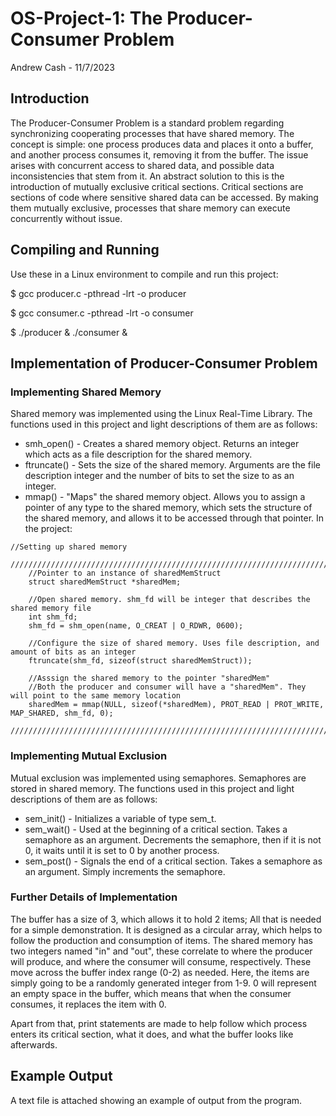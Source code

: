 # OS-Project-1: The Producer-Consumer Problem

Andrew Cash - 11/7/2023

## Introduction

The Producer-Consumer Problem is a standard problem regarding synchronizing cooperating processes that have shared memory. The concept is simple: one process produces data and places it onto a buffer, and another process consumes it, removing it from the buffer. The issue arises with concurrent access to shared data, and possible data inconsistencies that stem from it. An abstract solution to this is the introduction of mutually exclusive critical sections. Critical sections are sections of code where sensitive shared data can be accessed. By making them mutually exclusive, processes that share memory can execute concurrently without issue.

## Compiling and Running
Use these in a Linux environment to compile and run this project:

$ gcc producer.c -pthread -lrt -o producer

$ gcc consumer.c -pthread -lrt -o consumer

$ ./producer & ./consumer &

## Implementation of Producer-Consumer Problem

### Implementing Shared Memory

Shared memory was implemented using the Linux Real-Time Library. The functions used in this project and light descriptions of them are as follows:

- smh_open()
        - Creates a shared memory object. Returns an integer which acts as a file description for the shared memory.
- ftruncate()
        - Sets the size of the shared memory. Arguments are the file description integer and the number of bits to set the size to as an integer.
- mmap()
        - "Maps" the shared memory object. Allows you to assign a pointer of any type to the shared memory, which sets the structure of the shared memory, and allows it to be accessed through that pointer.
  In the project:

```
//Setting up shared memory
 ///////////////////////////////////////////////////////////////////////////////////////////////////////////////////////////////
    //Pointer to an instance of sharedMemStruct
    struct sharedMemStruct *sharedMem;
 
    //Open shared memory. shm_fd will be integer that describes the shared memory file
    int shm_fd;
    shm_fd = shm_open(name, O_CREAT | O_RDWR, 0600);
 
    //Configure the size of shared memory. Uses file description, and amount of bits as an integer
    ftruncate(shm_fd, sizeof(struct sharedMemStruct));
 
    //Asssign the shared memory to the pointer "sharedMem"
    //Both the producer and consumer will have a "sharedMem". They will point to the same memory location
    sharedMem = mmap(NULL, sizeof(*sharedMem), PROT_READ | PROT_WRITE, MAP_SHARED, shm_fd, 0);
 ///////////////////////////////////////////////////////////////////////////////////////////////////////////////////////////////
```

### Implementing Mutual Exclusion

Mutual exclusion was implemented using semaphores. Semaphores are stored in shared memory. The functions used in this project and light descriptions of them are as follows:

- sem_init()
        - Initializes a variable of type sem_t.
- sem_wait()
        - Used at the beginning of a critical section. Takes a semaphore as an argument. Decrements the semaphore, then if it is not 0, it waits until it is set to 0 by another process.
- sem_post()
        - Signals the end of a critical section. Takes a semaphore as an argument. Simply increments the semaphore.

### Further Details of Implementation

The buffer has a size of 3, which allows it to hold 2 items; All that is needed for a simple demonstration. It is designed as a circular array, which helps to follow the production and consumption of items. The shared memory has two integers named "in" and "out", these correlate to where the producer will produce, and where the consumer will consume, respectively. These move across the buffer index range (0-2) as needed. Here, the items are simply going to be a randomly generated integer from 1-9. 0 will represent an empty space in the buffer, which means that when the consumer consumes, it replaces the item with 0.

Apart from that, print statements are made to help follow which process enters its critical section, what it does, and what the buffer looks like afterwards.

## Example Output

A text file is attached showing an example of output from the program.
